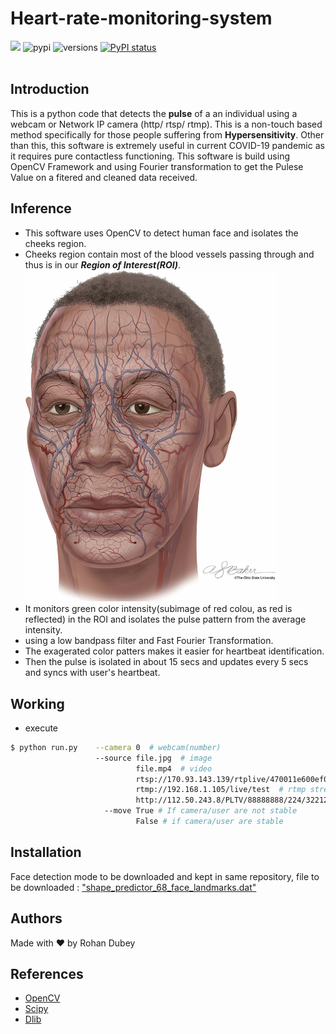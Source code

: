 # Heart-rate-monitoring-system
[![](https://img.shields.io/badge/License-MIT-GREEN.svg)](https://github.com/rohandubey/Pulse-rate-monitoring-system/blob/master/LICENSE)
![pypi](https://img.shields.io/pypi/v/pybadges.svg)
![versions](https://img.shields.io/pypi/pyversions/pybadges.svg)
[![PyPI status](https://img.shields.io/pypi/status/trains-jupyter-plugin.svg)](https://pypi.python.org/pypi/trains-jupyter-plugin/) 
<br><br>
## Introduction
This is a python code that detects the **pulse** of a an individual using a webcam or Network IP camera (http/ rtsp/ rtmp). This is a non-touch based method specifically for those people suffering from **Hypersensitivity**. Other than this, this software is extremely useful in current COVID-19 pandemic as it requires pure contactless functioning. 
This software is build using OpenCV Framework and using Fourier transformation to get the Pulese Value on a fitered and cleaned data received.
## Inference
- This software uses OpenCV to detect human face and isolates the cheeks region. 
- Cheeks region contain most of the blood vessels passing through and thus is in our ***Region of Interest(ROI)***.<br>
<img src="source/F1.jpg" width="400"> <br>
- It monitors green color intensity(subimage of red colou, as red is reflected) in the ROI and isolates the pulse pattern from the average intensity.
- using a low bandpass filter and Fast Fourier Transformation.
- The exagerated color patters makes it easier for heartbeat identification.
- Then the pulse is isolated in about 15 secs and updates every 5 secs and syncs with user's heartbeat.
## Working
- execute 
```bash
$ python run.py    --camera 0  # webcam(number)
                   --source file.jpg  # image 
                            file.mp4  # video
                            rtsp://170.93.143.139/rtplive/470011e600ef003a004ee33696235daa  # rtsp stream
                            rtmp://192.168.1.105/live/test  # rtmp stream
                            http://112.50.243.8/PLTV/88888888/224/3221225900/1.m3u8  # http stream
                     --move True # If camera/user are not stable
                            False # if camera/user are stable
```
## Installation
Face detection mode to be downloaded and kept in same repository, file to be downloaded : ["shape_predictor_68_face_landmarks.dat"](https://github.com/italojs/facial-landmarks-recognition/blob/master/shape_predictor_68_face_landmarks.dat)
## Authors
Made with ❤️ by Rohan Dubey
## References
- [OpenCV](https://github.com/opencv/opencv)
- [Scipy](https://github.com/scipy/scipy)
- [Dlib](https://github.com/davisking/dlib)
